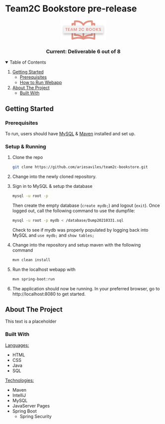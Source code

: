 # Team2C Bookstore pre-release

<p align="center">
  <a href="https://github.com/ariesaviles/team2c-bookstore">
    <img src="src/main/webapp/images/logo.png" alt="Logo" >
  </a>

<h3 align="center">Current: Deliverable 6 out of 8</h3>
</p>

<!-- TABLE OF CONTENTS -->
<details open="open">
  <summary>Table of Contents</summary>
  <ol>
    <li>
      <a href="#getting-started">Getting Started</a>
      <ul>
        <li><a href="#prerequisites">Prerequisites</a></li>
        <li><a href="#setup-&-run">How to Run Webapp</a></li>
      </ul>
    </li>
    <li>
        <a href="#about-the-project">About The Project</a>
      <ul>
        <li><a href="#built-with">Built With</a></li>
      </ul>
    </li>
  </ol>
</details>


<!-- GETTING STARTED -->
## Getting Started

### Prerequisites

To run, users should have [MySQL](https://dev.mysql.com/downloads/mysql/) & [Maven](https://maven.apache.org/download.cgi) installed and set up. 

### Setup & Running

1. Clone the repo
   ```sh
   git clone https://github.com/ariesaviles/team2c-bookstore.git
   ```
1. Change into the newly cloned repository.
1. Sign in to MySQL & setup the database   
   ```sh
   mysql -u root -p
   ```
    Then create the empty database (`create mydb;`) and logout (`exit`). Once logged out, call the following command to use the dumpfile:

    ```sh
   mysql -u root -p mydb < /database/Dump20210331.sql
   ```
   Check to see if mydb was properly populated by logging back into MySQL and `use mydb;` and `show tables;`
   

4. Change into the repository and setup maven with the following command
   ```sh
   mvn clean install
   ```
1. Run the localhost webapp with
   ```sh
   mvn spring-boot:run
   ```
1. The application should now be running. In your preferred browser, go to
    http://localhost:8080 to get started.

## About The Project

This text is a placeholder

### Built With

<u>Languages:</u>
* HTML
* CSS
* Java
* SQL

<u>Technologies:</u>
* Maven
* IntelliJ
* MySQL
* JavaServer Pages
* Spring Boot
    * Spring Security
